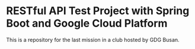 # RESTful API Test Project with Spring Boot and Google Cloud Platform

This is a repository for the last mission in a club hosted by GDG Busan.